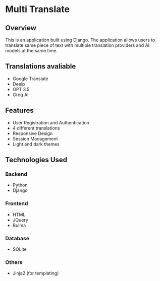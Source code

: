 # Multi Translate
## Overview
This is an application built using Django. The application allows users to translate same piece of text with multiple translation providers and AI models at the same time.
## Translations avaliable
- Google Translate
- Deelp
- GPT 3.5 
- Groq AI

## Features
- User Registration and Authentication
- 4 different translations
- Responsive Design
- Session Management
- Light and dark themes
## Technologies Used
### Backend
- Python
- Django
### Frontend
- HTML
- JQuery 
- Bulma
### Database
- SQLite
### Others
- Jinja2 (for templating)
